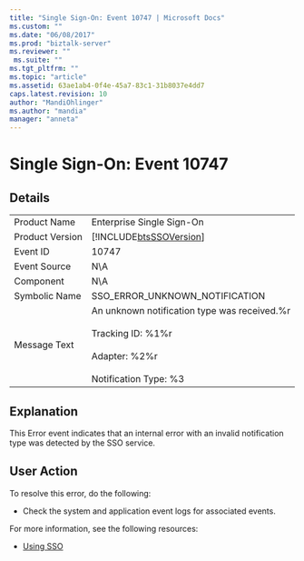 ```yaml
---
title: "Single Sign-On: Event 10747 | Microsoft Docs"
ms.custom: ""
ms.date: "06/08/2017"
ms.prod: "biztalk-server"
ms.reviewer: ""
 ms.suite: ""
ms.tgt_pltfrm: ""
ms.topic: "article"
ms.assetid: 63ae1ab4-0f4e-45a7-83c1-31b8037e4dd7
caps.latest.revision: 10
author: "MandiOhlinger"
ms.author: "mandia"
manager: "anneta"
---
```

# Single Sign-On: Event 10747
## Details  
  
|||  
|-|-|  
|Product Name|Enterprise Single Sign-On|  
|Product Version|[!INCLUDE[btsSSOVersion](../includes/btsssoversion-md.md)]|  
|Event ID|10747|  
|Event Source|N\A|  
|Component|N\A|  
|Symbolic Name|SSO_ERROR_UNKNOWN_NOTIFICATION|  
|Message Text|An unknown notification type was received.%r<br /><br /> Tracking ID: %1%r<br /><br /> Adapter: %2%r<br /><br /> Notification Type: %3|  
  
## Explanation  
 This Error event indicates that an internal error with an invalid notification type was detected by the SSO service.  
  
## User Action  
 To resolve this error, do the following:  
  
-   Check the system and application event logs for associated events.  
  
 For more information, see the following resources:  
  
-   [Using SSO](../core/using-sso.md)